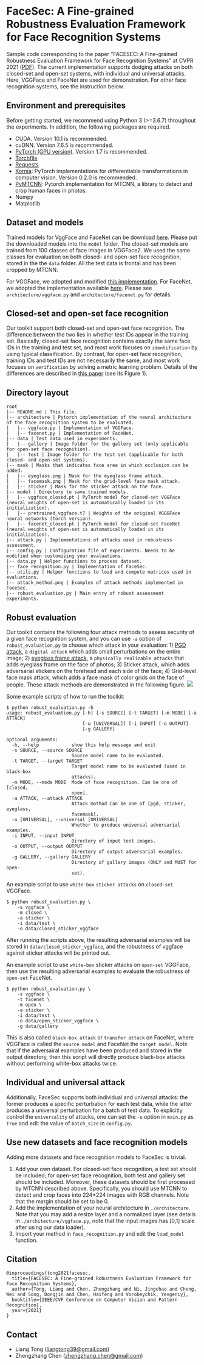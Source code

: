 # FaceSec: A Fine-grained Robustness Evaluation Framework for Face Recognition Systems

Sample code corresponding to the paper "FACESEC: A Fine-grained Robustness Evaluation Framework for Face Recognition Systems" at CVPR 2021 ([PDF](https://arxiv.org/pdf/2104.04107.pdf)). The current implementation supports dodging attacks on both closed-set and open-set systems, with individual and universal attacks. Here, VGGFace and FaceNet are used for demonstration. For other face recognition systems, see the instruction below.

## Environment and prerequisites
Before getting started, we recommend using Python 3 (>=3.6.7) throughout the experiments. In addition, the following packages are required.
* CUDA. Version 10.1 is recommended.
* cuDNN. Version 7.6.5 is recommended.
* [PyTorch (GPU version)](https://pytorch.org/get-started/locally/). Version 1.7 is recommended.
* [Torchfile](https://pypi.org/project/torchfile/)
* [Requests](https://pypi.org/project/requests/)
* [Kornia](https://github.com/kornia/kornia): PyTorch implementations for differentiable transformations in computer vision. Version 0.2.0 is recommended.
* [PyMTCNN](https://github.com/timesler/facenet-pytorch#guide-to-mtcnn-in-facenet-pytorch): Pytorch implementation for MTCNN, a library to detect and crop human faces in photos.
* Numpy
* Matplotlib

## Dataset and models
Trained models for VggFace and FaceNet can be download [here](https://www.dropbox.com/sh/hqhkunnnom6rxau/AABxogyk9LKDMWwoLjut8SlNa?dl=0). Please put the downloaded models into the ```model``` folder. The closed-set models are trained from 100 classes of face images in VGGFace2. We used the same classes for evaluation on both closed- and open-set face recognition, stored in the the ```data``` folder. All the test data is frontal and has been cropped by MTCNN.

For VGGFace, we adopted and modified [this implementation](https://github.com/prlz77/vgg-face.pytorch). For FaceNet, we adopted the implementation available [here](https://github.com/timesler/facenet-pytorch). Please see ```architecture/vggface.py``` and ```architecture/facenet.py``` for details.  

## Closed-set and open-set face recognition
Our toolkit support both closed-set and open-set face recognition. The difference between the two lies in whether test IDs appear in the training set. Basically, closed-set face recognition contains exactly the same face IDs in the training and test set, and most work focuses on ```identification``` by using typical classification. By contrast, for open-set face recognition, training IDs and test IDs are not necessarily the same, and most work focuses on ```verification``` by solving a metric learning problem. Details of the differences are described in [this paper](https://openaccess.thecvf.com/content_cvpr_2017/papers/Liu_SphereFace_Deep_Hypersphere_CVPR_2017_paper.pdf) (see its Figure 1).

## Directory layout
```
root
|-- README.md | This file.
|-- architecture | Pytorch implementation of the neural architecture of the face recognition system to be evaluated.
|   |-- vggface.py | Implementation of VGGFace.
|   |-- facenet.py | Implementation of FaceNet.  
|-- data | Test data used in experiments. 
|   |-- gallery | Image folder for the gallery set (only applicable for open-set face recognition).
|   |-- test | Image folder for the test set (applicable for both closed- and open-set systems).
|-- mask | Masks that indicates face area in which occlusion can be added.
|   |-- eyeglass.png | Mask for the eyeglass frame attack.
|   |-- facemask.png | Mask for the grid-level face mask attack.
|   |-- sticker | Mask for the sticker attack on the face.  
|-- model | Directory to save trained models.
|   |-- vggface_closed.pt | PyTorch model for closed-set VGGFace (neural weights of open-set is automatically loaded in its initialization).
|   |-- pretrained_vggface.t7 | Weights of the original VGGGFace neural networks (torch version). 
|   |-- facenet_closed.pt | PyTorch model for closed-set FaceNet (neural weights of open-set is automatically loaded in its initialization).
|-- attack.py | Implementations of attacks used in robustness assessment.
|-- config.py | Configuration file of experiments. Needs to be modified when customizing your evaluations.
|-- data.py | Helper functions to process dataset.
|-- face_recognition.py | Implementation of FaceSec.
|-- utils.py | Helper functions to load and compute matrices used in evaluations.
|-- attack_method.png | Examples of attack methods implemented in FaceSec.
|-- robust_evaluation.py | Main entry of robust assessment experiments.
```

## Robust evaluation
Our toolkit contains the following four attack methods to assess security of a given face recognition system, and you can use ```-a``` option of ```robust_evaluation.py``` to choose which attack in your evaluation: 1) [PGD attack](https://arxiv.org/pdf/1706.06083.pdf), a ```digital attack``` which adds small perturbations on the entire image; 2) [eyeglass frame attack](https://dl.acm.org/doi/pdf/10.1145/2976749.2978392), a ```physically realizable attacks``` that adds eyeglass frame on the face of photos; 3) Sticker attack, which adds adversarial stickers on the forehead and each side of the face; 4) Grid-level face mask attack, which adds a face mask of color grids on the face of people. These attack methods are demonstrated in the following figure.
<img src="attack_method.png">

Some example scripts of how to run the toolkit:
```
$ python robust_evaluation.py -h
usage: robust_evaluation.py [-h] [-s SOURCE] [-t TARGET] [-m MODE] [-a ATTACK]
                            [-u [UNIVERSAL]] [-i INPUT] [-o OUTPUT]
                            [-g GALLERY]

optional arguments:
  -h, --help            show this help message and exit
  -s SOURCE, --source SOURCE
                        Source model name to be evaluated.
  -t TARGET, --target TARGET
                        Target model name to be evaluated (used in black-box
                        attacks).
  -m MODE, --mode MODE  Mode of face recognition. Can be one of [closed,
                        open].
  -a ATTACK, --attack ATTACK
                        Attack mothod Can be one of [pgd, sticker, eyeglass,
                        facemask].
  -u [UNIVERSAL], --universal [UNIVERSAL]
                        Whether to produce universal adversarial examples.
  -i INPUT, --input INPUT
                        Directory of input test images.
  -o OUTPUT, --output OUTPUT
                        Directory of output adversarial examples.
  -g GALLERY, --gallery GALLERY
                        Directory of gallery images (ONLY and MUST for open-
                        set).

```

An example script to use ```white-box``` ```sticker attacks``` on ```closed-set``` VGGFace.
```
$ python robust_evaluation.py \
    -s vggface \
    -m closed \
    -a sticker \
    -i data/test \
    -o data/closed_sticker_vggface
```
After running the scripts above, the resulting adversarial examples will be stored in ```data/closed_sticker_vggface```, and the robustness of vggface against sticker attacks will be printed out.

An example script to use ```white-box``` sticker attacks on ```open-set``` VGGFace, then use the resulting adversarial examples to evaluate the robustness of ```open-set``` FaceNet. 
```
$ python robust_evaluation.py \
    -s vggface \
    -t facenet \
    -m open \
    -a sticker \
    -i data/test \
    -o data/open_sticker_vggface \
    -g data/gallery
```
This is also called ```black-box attack``` or ```transfer attack``` on FaceNet, where VGGFace is called the ```source model``` and FaceNet the ```target model```. Note that if the adversairal examples have been produced and stored in the output directory, then this script will directly produce black-box attacks without performing white-box attacks twice.

## Individual and universal attack
Additionally, FaceSec supports both individual and universal attacks: the former produces a specific perturbation for each test data, while the latter produces a universal perturbation for a batch of test data. To explicitly control the ```universality``` of attacks, one can set the ```-u``` option in ```main.py``` as ```True``` and edit the value of ```batch_size``` in ```config.py```.

## Use new datasets and face recognition models
Adding more datasets and face recognition models to FaceSec is trivial.
1. Add your own dataset. For closed-set face recognition, a test set should be included; for open-set face recognition, both test and gallery set should be included. Moreover, these datasets should be first processed by MTCNN described above. Specifically, you should use MTCNN to detect and crop faces into 224*224 images with RGB channels. Note that the margin should be set to be 0.
2. Add the implementation of your neural architecture in ```./architecture```. Note that you may add a resize layer and a normalized layer (see details in ```./architecture/vggface.py```, note that the input images has [0,1] scale after using our data loader).
3. Import your method in ```face_recognition.py``` and edit the ```load_model``` function.

## Citation
```
@inproceedings{tong2021facesec,
  title={FACESEC: A Fine-grained Robustness Evaluation Framework for Face Recognition Systems},
  author={Tong, Liang and Chen, Zhengzhang and Ni, Jingchao and Cheng, Wei and Song, Dongjin and Chen, Haifeng and Vorobeychik, Yevgeniy},
  booktitle={IEEE/CVF Conference on Computer Vision and Pattern Recognition},
  year={2021}
}
```

## Contact
* Liang Tong (liangtong39@gmail.com)
* Zhengzhang Chen (zhengzhang.chen@gmail.com)
